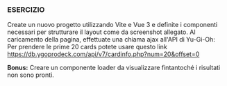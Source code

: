 ### ESERCIZIO
Create un nuovo progetto utilizzando Vite e Vue 3 e definite i componenti necessari per strutturare il layout come da screenshot allegato.
Al caricamento della pagina, effettuate una chiama ajax all'API di Yu-Gi-Oh:
Per prendere le prime 20 cards potete usare questo link
https://db.ygoprodeck.com/api/v7/cardinfo.php?num=20&offset=0

**Bonus:**
Creare un componente loader da visualizzare fintantoché i risultati non sono pronti.